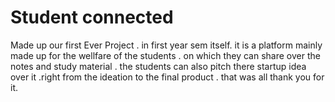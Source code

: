 # Student connected
Made up our first Ever Project . in first year sem itself.
it is a platform mainly made up for the wellfare of the students . on which they can share over the notes and study material . the students can also pitch there startup idea over it .right from the ideation to the final product . 
that was all thank you for it.
